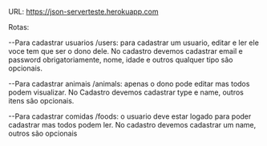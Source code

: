 URL:
https://json-serverteste.herokuapp.com

Rotas:

--Para cadastrar usuarios
/users: para cadastrar um usuario, editar e ler ele voce tem que ser o dono dele. No cadastro devemos cadastrar
email e password obrigatoriamente, nome, idade e outros qualquer tipo são opcionais.

--Para cadastrar animais
/animals: apenas o dono pode editar mas todos podem visualizar. No Cadastro devemos cadastrar type e name, outros itens são opcionais.

--Para cadastrar comidas
/foods: o usuario deve estar logado para poder cadastrar mas todos podem ler. No cadastro devemos cadastrar um name, outros são opcionais
